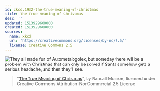 ```yaml
---
id: xkcd.1932-the-true-meaning-of-christmas
title: The True Meaning of Christmas
desc: ''
updated: 1513929600000
created: 1513929600000
sources:
  name: xkcd
  url: 'https://creativecommons.org/licenses/by-nc/2.5/'
  license: Creative Commons 2.5
---
```

![They all made fun of Autometalogolex, but someday there will be a problem with Christmas that can only be solved if Santa somehow gets a serious headache, and then they'll see.](https://imgs.xkcd.com/comics/the_true_meaning_of_christmas.png)
> "[The True Meaning of Christmas](https://xkcd.com/1932/)", by Randall Munroe, licensed under Creative Commons Attribution-NonCommercial 2.5 License
